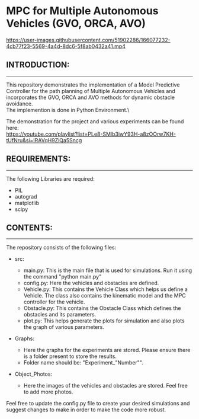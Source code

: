 # MPC for Multiple Autonomous Vehicles (GVO, ORCA, AVO)


https://user-images.githubusercontent.com/51902286/166077232-4cb77f23-5569-4a4d-8dc6-5f8ab0432a41.mp4

## INTRODUCTION:
------------------------
This repository demonstrates the implementation of a Model Predictive Controller for the path planning of Multiple Autonomous Vehicles and incorporates the GVO, ORCA and AVO methods for dynamic obstacle avoidance.\
The implemention is done in Python Environment.\

The demonstration for the project and various experiments can be found here:\
https://youtube.com/playlist?list=PLe8-SMlb3iwY93H-a8zOOrw7KH-tUfNru&si=IRAVqH9ZiQa5Sncg

## REQUIREMENTS:
------------------------
The following Libraries are required:
- PIL
- autograd
- matplotlib
- scipy
 
## CONTENTS:
------------------------
The repository consists of the following files:
- src:
    - main.py: This is the main file that is used for simulations. Run it using the command "python main.py"
    - config.py: Here the vehicles and obstacles are defined.
    - Vehicle.py: This contains the Vehicle Class which helps us define a Vehicle. The class also contains the kinematic model and the MPC controller for the vehicle.
    - Obstacle.py: This contains the Obstacle Class which defines the obstacles and its parameters.
    - plot.py: This helps generate the plots for simulation and also plots the graph of various parameters.

- Graphs:
    - Here the graphs for the experiments are stored. Please ensure there is a folder present to store the results.
    - Folder name should be: "Experiment_"Number"".

- Object_Photos:
    - Here the images of the vehicles and obstacles are stored. Feel free to add more photos.

Feel free to update the config.py file to create your desired simulations and suggest changes to make in order to make the code more robust.


